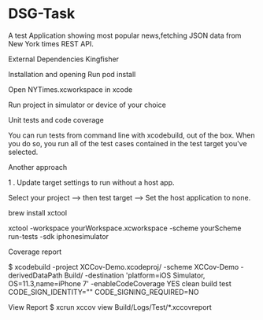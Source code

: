 # DSG-Task
A test Application showing most popular news,fetching JSON data from New York times REST API.

External Dependencies
Kingfisher

Installation and opening
Run pod install

Open NYTimes.xcworkspace in xcode

Run project in simulator or device of your choice

 Unit tests and code coverage 

You can run tests from command line with xcodebuild, out of the box. When you do so, you run all of the test cases 
contained in the test target you've selected.

Another approach

1 . Update target settings to run without a host app.

Select your project --> then test target --> Set the host application to none.

brew install xctool

xctool -workspace yourWorkspace.xcworkspace -scheme yourScheme run-tests -sdk iphonesimulator

Coverage report

$ xcodebuild -project XCCov-Demo.xcodeproj/ -scheme XCCov-Demo -derivedDataPath Build/ -destination 'platform=iOS Simulator,
OS=11.3,name=iPhone 7' -enableCodeCoverage YES clean build test CODE_SIGN_IDENTITY="" CODE_SIGNING_REQUIRED=NO

View Report
$ xcrun xccov view Build/Logs/Test/*.xccovreport


